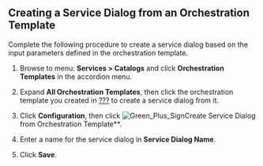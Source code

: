 ## Creating a Service Dialog from an Orchestration Template

Complete the following procedure to create a service dialog based on the
input parameters defined in the orchestration template.

1.  Browse to menu: **Services > Catalogs** and click **Orchestration
    Templates** in the accordion menu.

2.  Expand **All Orchestration Templates**, then click the orchestration
    template you created in
    [???](#example-adding-orchestration-template) to create a service
    dialog from it.

3.  Click **Configuration**, then
    click ![Green\_Plus\_Sign](../images/1848.png**)Create Service Dialog
    from Orchestration Template**.

4.  Enter a name for the service dialog in **Service Dialog Name**.

5.  Click **Save**.
